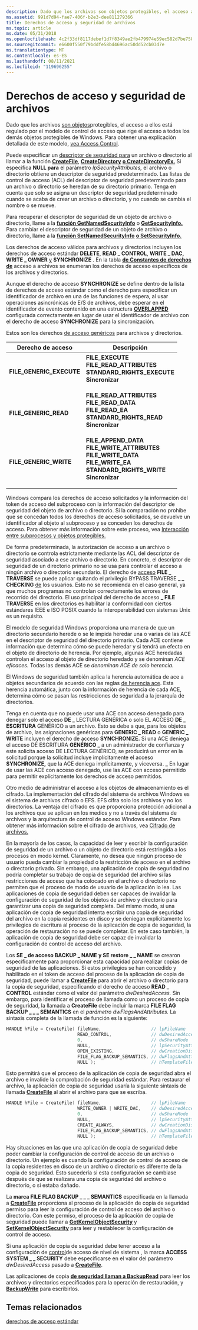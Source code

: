 ```yaml
---
description: Dado que los archivos son objetos protegibles, el acceso a ellos está regulado por el modelo de control de acceso que rige el acceso a todos los demás objetos protegibles de Windows.
ms.assetid: 991d7d94-fae7-406f-b2e3-dee811279366
title: Derechos de acceso y seguridad de archivos
ms.topic: article
ms.date: 05/31/2018
ms.openlocfilehash: 4c2f33df8117debef1d7f8349ae2fb479974e59ec582d7be758a753726706b9b
ms.sourcegitcommit: e6600f550f79bddfe58bd4696ac50dd52cb03d7e
ms.translationtype: MT
ms.contentlocale: es-ES
ms.lasthandoff: 08/11/2021
ms.locfileid: "119696255"
---
```

# <a name="file-security-and-access-rights"></a>Derechos de acceso y seguridad de archivos

Dado que los archivos [son objetos](/windows/desktop/SecAuthZ/securable-objects)protegibles, el acceso a ellos está regulado por el modelo de control de acceso que rige el acceso a todos los demás objetos protegibles de Windows. Para obtener una explicación detallada de este modelo, [vea Access Control](/windows/desktop/SecAuthZ/access-control).

Puede especificar un [descriptor de seguridad para](/windows/desktop/api/winnt/ns-winnt-security_descriptor) un archivo o directorio al llamar a la función [**CreateFile**](/windows/desktop/api/FileAPI/nf-fileapi-createfilea), [**CreateDirectory**](/windows/desktop/api/FileAPI/nf-fileapi-createdirectorya) [**o CreateDirectoryEx.**](/windows/desktop/api/WinBase/nf-winbase-createdirectoryexa) Si especifica **NULL para** el parámetro *lpSecurityAttributes,* el archivo o directorio obtiene un descriptor de seguridad predeterminado. Las listas de control de acceso (ACL) del descriptor de seguridad predeterminado para un archivo o directorio se heredan de su directorio primario. Tenga en cuenta que solo se asigna un descriptor de seguridad predeterminado cuando se acaba de crear un archivo o directorio, y no cuando se cambia el nombre o se mueve.

Para recuperar el descriptor de seguridad de un objeto de archivo o directorio, llame a la [**función GetNamedSecurityInfo**](/windows/desktop/api/aclapi/nf-aclapi-getnamedsecurityinfoa) o [**GetSecurityInfo.**](/windows/desktop/api/aclapi/nf-aclapi-getsecurityinfo) Para cambiar el descriptor de seguridad de un objeto de archivo o directorio, llame a la [**función SetNamedSecurityInfo**](/windows/desktop/api/aclapi/nf-aclapi-setnamedsecurityinfoa) [**o SetSecurityInfo.**](/windows/desktop/api/aclapi/nf-aclapi-setsecurityinfo)

Los derechos de acceso válidos para archivos y directorios incluyen los derechos de acceso estándar **DELETE**, **READ \_ CONTROL**, **WRITE \_ DAC,** **WRITE \_ OWNER** [y](/windows/desktop/SecAuthZ/standard-access-rights) **SYNCHRONIZE** . En la tabla [**de Constantes de derechos de**](file-access-rights-constants.md) acceso a archivos se enumeran los derechos de acceso específicos de los archivos y directorios.

Aunque el derecho de acceso [](/windows/desktop/SecAuthZ/standard-access-rights) **SYNCHRONIZE** se define dentro de la lista de derechos de acceso estándar como el derecho para especificar un identificador de archivo en una de las funciones de espera, al usar operaciones asincrónicas de E/S de archivos, debe esperar en el identificador de evento contenido en una estructura [**OVERLAPPED**](/windows/desktop/api/minwinbase/ns-minwinbase-overlapped) configurada correctamente en lugar de usar el identificador de archivo con el derecho de acceso **SYNCHRONIZE** para la sincronización.

Estos son los derechos [de acceso genéricos](/windows/desktop/SecAuthZ/generic-access-rights) para archivos y directorios.



<table>
<thead>
<tr class="header">
<th>Derecho de acceso</th>
<th>Descripción</th>
</tr>
</thead>
<tbody>
<tr class="odd">
<td><strong>FILE_GENERIC_EXECUTE</strong></td>
<td><dl> <strong>FILE_EXECUTE</strong><br />
<strong>FILE_READ_ATTRIBUTES</strong><br />
<strong>STANDARD_RIGHTS_EXECUTE</strong><br />
<strong>Sincronizar</strong><br />
</dl></td>
</tr>
<tr class="even">
<td><strong>FILE_GENERIC_READ</strong></td>
<td><dl> <strong>FILE_READ_ATTRIBUTES</strong><br />
<strong>FILE_READ_DATA</strong><br />
<strong>FILE_READ_EA</strong><br />
<strong>STANDARD_RIGHTS_READ</strong><br />
<strong>Sincronizar</strong><br />
</dl></td>
</tr>
<tr class="odd">
<td><strong>FILE_GENERIC_WRITE</strong></td>
<td><dl> <strong>FILE_APPEND_DATA</strong><br />
<strong>FILE_WRITE_ATTRIBUTES</strong><br />
<strong>FILE_WRITE_DATA</strong><br />
<strong>FILE_WRITE_EA</strong><br />
<strong>STANDARD_RIGHTS_WRITE</strong><br />
<strong>Sincronizar</strong><br />
</dl></td>
</tr>
</tbody>
</table>



 

Windows compara los derechos de acceso solicitados y la información del token de acceso del subproceso con la información del descriptor de seguridad del objeto de archivo o directorio. Si la comparación no prohíbe que se concedan todos los derechos de acceso solicitados, se devuelve un identificador al objeto al subproceso y se conceden los derechos de acceso. Para obtener más información sobre este proceso, vea [Interacción entre subprocesos y objetos protegibles.](/windows/desktop/SecAuthZ/interaction-between-threads-and-securable-objects)

De forma predeterminada, la autorización de acceso a un archivo o directorio se controla estrictamente mediante las ACL del descriptor de seguridad asociado a ese archivo o directorio. En concreto, el descriptor de seguridad de un directorio primario no se usa para controlar el acceso a ningún archivo o directorio secundario. El derecho de [acceso](/windows/desktop/SecAuthZ/access-rights-and-access-masks) **FILE \_ TRAVERSE** se puede aplicar quitando el privilegio BYPASS TRAVERSE **\_ \_ CHECKING** [de](/windows/desktop/SecAuthZ/privileges) los usuarios. Esto no se recomienda en el caso general, ya que muchos programas no controlan correctamente los errores de recorrido del directorio. El uso principal del derecho de acceso **\_ FILE TRAVERSE** en los directorios es habilitar la conformidad con ciertos estándares IEEE e ISO POSIX cuando la interoperabilidad con sistemas Unix es un requisito.

El modelo de seguridad Windows proporciona una manera de que un directorio secundario herede o se le impida heredar una o varias de las ACE en el descriptor de seguridad del directorio primario. Cada ACE contiene información que determina cómo se puede heredar y si tendrá un efecto en el objeto de directorio de herencia. Por ejemplo, algunas ACE heredadas controlan el acceso al objeto de directorio heredado y se denominan *ACE eficaces.* Todas las demás ACE se *denominan ACE de solo herencia.*

El Windows de seguridad también aplica la herencia automática de ace a objetos secundarios de acuerdo con las reglas [de herencia ace](/windows/desktop/SecAuthZ/ace-inheritance-rules). Esta herencia automática, junto con la información de herencia de cada ACE, determina cómo se pasan las restricciones de seguridad a la jerarquía de directorios.

Tenga en cuenta que no puede usar una ACE con acceso denegado para denegar solo el acceso **DE \_** LECTURA GENÉRICA o solo EL ACCESO **DE \_ ESCRITURA** GENÉRICO a un archivo. Esto se debe a que, para los objetos de archivo, las asignaciones genéricas para **GENERIC \_ READ** o **GENERIC \_ WRITE** incluyen el derecho de acceso **SYNCHRONIZE.** Si una ACE deniega el acceso DE ESCRITURA **GENÉRICO \_** a un administrador de confianza y este solicita acceso DE LECTURA GENÉRICO, se producirá un error en la solicitud porque la solicitud incluye implícitamente el acceso **SYNCHRONIZE,** que la ACE deniega implícitamente, y viceversa. **\_** En lugar de usar las ACE con acceso denegado, use las ACE con acceso permitido para permitir explícitamente los derechos de acceso permitidos.

Otro medio de administrar el acceso a los objetos de almacenamiento es el cifrado. La implementación del cifrado del sistema de archivos Windows es el sistema de archivos cifrado o EFS. EFS cifra solo los archivos y no los directorios. La ventaja del cifrado es que proporciona protección adicional a los archivos que se aplican en los medios y no a través del sistema de archivos y la arquitectura de control de acceso Windows estándar. Para obtener más información sobre el cifrado de archivos, vea [Cifrado de archivos.](file-encryption.md)

En la mayoría de los casos, la capacidad de leer y escribir la configuración de seguridad de un archivo o un objeto de directorio está restringida a los procesos en modo kernel. Claramente, no desea que ningún proceso de usuario pueda cambiar la propiedad o la restricción de acceso en el archivo o directorio privado. Sin embargo, una aplicación de copia de seguridad no podría completar su trabajo de copia de seguridad del archivo si las restricciones de acceso que ha colocado en el archivo o directorio no permiten que el proceso de modo de usuario de la aplicación lo lea. Las aplicaciones de copia de seguridad deben ser capaces de invalidar la configuración de seguridad de los objetos de archivo y directorio para garantizar una copia de seguridad completa. Del mismo modo, si una aplicación de copia de seguridad intenta escribir una copia de seguridad del archivo en la copia residentes en disco y se deniegan explícitamente los privilegios de escritura al proceso de la aplicación de copia de seguridad, la operación de restauración no se puede completar. En este caso también, la aplicación de copia de seguridad debe ser capaz de invalidar la configuración de control de acceso del archivo.

Los **SE \_ de acceso BACKUP \_ NAME** **y SE restore \_ \_ NAME** se crearon específicamente para proporcionar esta capacidad para realizar copias de seguridad de las aplicaciones. Si estos privilegios se han concedido y habilitado en el token de acceso del proceso de la aplicación de copia de seguridad, puede llamar a [**CreateFile**](/windows/desktop/api/FileAPI/nf-fileapi-createfilea) para abrir el archivo o directorio para la copia de seguridad, especificando el derecho de acceso **READ \_ CONTROL** estándar como el valor del parámetro *dwDesiredAccess.* Sin embargo, para identificar el proceso de llamada como un proceso de copia de seguridad, la llamada a **CreateFile** debe incluir la marca **FILE FLAG BACKUP \_ \_ \_ SEMANTICS** en el *parámetro dwFlagsAndAttributes.* La sintaxis completa de la llamada de función es la siguiente:


```C++
HANDLE hFile = CreateFile( fileName,                   // lpFileName
                           READ_CONTROL,               // dwDesiredAccess
                           0,                          // dwShareMode
                           NULL,                       // lpSecurityAttributes
                           OPEN_EXISTING,              // dwCreationDisposition
                           FILE_FLAG_BACKUP_SEMANTICS, // dwFlagsAndAttributes
                           NULL );                     // hTemplateFile
```



Esto permitirá que el proceso de la aplicación de copia de seguridad abra el archivo e invalide la comprobación de seguridad estándar. Para restaurar el archivo, la aplicación de copia de seguridad usaría la siguiente sintaxis de llamada [**CreateFile**](/windows/desktop/api/FileAPI/nf-fileapi-createfilea) al abrir el archivo para que se escriba.


```C++
HANDLE hFile = CreateFile( fileName,                   // lpFileName
                           WRITE_OWNER | WRITE_DAC,    // dwDesiredAccess
                           0,                          // dwShareMode
                           NULL,                       // lpSecurityAttributes
                           CREATE_ALWAYS,              // dwCreationDisposition
                           FILE_FLAG_BACKUP_SEMANTICS, // dwFlagsAndAttributes
                           NULL );                     // hTemplateFile
```



Hay situaciones en las que una aplicación de copia de seguridad debe poder cambiar la configuración de control de acceso de un archivo o directorio. Un ejemplo es cuando la configuración de control de acceso de la copia residentes en disco de un archivo o directorio es diferente de la copia de seguridad. Esto sucedería si esta configuración se cambiase después de que se realizara una copia de seguridad del archivo o directorio, o si estaba dañado.

La **marca FILE FLAG BACKUP \_ \_ \_ SEMANTICS** especificada en la llamada a [**CreateFile**](/windows/desktop/api/FileAPI/nf-fileapi-createfilea) proporciona al proceso de la aplicación de copia de seguridad permiso para leer la configuración de control de acceso del archivo o directorio. Con este permiso, el proceso de la aplicación de copia de seguridad puede llamar a [**GetKernelObjectSecurity**](/windows/desktop/api/securitybaseapi/nf-securitybaseapi-getkernelobjectsecurity) y [**SetKernelObjectSecurity**](/windows/desktop/api/securitybaseapi/nf-securitybaseapi-setkernelobjectsecurity) para leer y restablecer la configuración de control de acceso.

Si una aplicación de copia de seguridad debe tener acceso a la configuración de [control](/windows/desktop/SecAuthZ/access-control-lists)de acceso de nivel de sistema , la marca **ACCESS SYSTEM \_ \_ SECURITY** debe especificarse en el valor del parámetro *dwDesiredAccess* pasado a [**CreateFile**](/windows/desktop/api/FileAPI/nf-fileapi-createfilea).

Las aplicaciones de copia [**de seguridad llaman a BackupRead**](/windows/desktop/api/winbase/nf-winbase-backupread) para leer los archivos y directorios especificados para la operación de restauración, y [**BackupWrite**](/windows/desktop/api/winbase/nf-winbase-backupwrite) para escribirlos.

## <a name="related-topics"></a>Temas relacionados

<dl> <dt>

[derechos de acceso estándar](/windows/desktop/SecAuthZ/standard-access-rights)
</dt> </dl>

 

 

